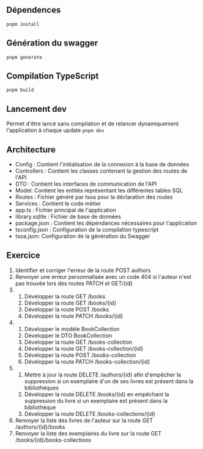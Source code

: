 ## Dépendences

`pnpm install`

## Génération du swagger

`pnpm generate`

## Compilation TypeScript

`pnpm build`

## Lancement dev

Permet d'être lancé sans compilation et de relancer dynamiquement l'application à chaque update
`pnpm dev`

## Architecture

- Config : Contient l'initialisation de la connexion à la base de données
- Controllers : Contient les classes contenant la gestion des routes de l'API
- DTO : Contient les interfaces de communication de l'API
- Model: Contient les entités représentant les différentes tables SQL
- Routes : Fichier généré par tsoa pour la déclaration des routes
- Services : Contient le code métier
- app.ts : Fichier principal de l'application
- library.sqlite : Fichier de base de données
- package.json : Contient les dépendances nécessaires pour l'application
- tsconfig.json : Configuration de la compilation typescript
- tsoa.json: Configuration de la génération du Swagger

## Exercice

1) Identifier et corriger l'erreur de la route POST authors
2) Renvoyer une erreur personnalisée avec un code 404 si l'auteur n'est pas trouvée lors des routes PATCH et GET/{id}
3) 
    1) Développer la route GET /books
    2) Développer la route GET /books/{id}
    3) Développer la route POST /books
    4) Développer la route PATCH /books/{id}
4) 
    1) Développer le modèle BookCollection
    2) Développer le DTO BookCollection
    3) Développer la route GET /books-collection
    4) Développer la route GET /books-collection/{id}
    5) Développer la route POST /books-collection
    6) Développer la route PATCH /books-collection/{id}
5) 
    1) Mettre à jour la route DELETE /authors/{id} afin d'empêcher la suppression si un exemplaire d'un de ses livres est présent dans la bibliothèques
    2) Développer la route DELETE /books/{id} en empêchant la suppression du livre si un exemplaire est présent dans la bibliothèque
    3) Développer la route DELETE /books-collections/{id}
6) Renvoyer la liste des livres de l'auteur sur la route GET /authors/{id}/books
7) Renvoyer la liste des exemplaires du livre sur la route GET /books/{id}/books-collections